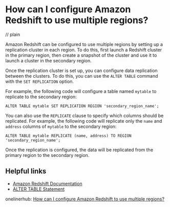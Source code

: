 # How can I configure Amazon Redshift to use multiple regions?
// plain

Amazon Redshift can be configured to use multiple regions by setting up a replication cluster in each region. To do this, first launch a Redshift cluster in the primary region, then create a snapshot of the cluster and use it to launch a cluster in the secondary region.

Once the replication cluster is set up, you can configure data replication between the clusters. To do this, you can use the `ALTER TABLE` command with the `SET REPLICATION` option.

For example, the following code will configure a table named `mytable` to replicate to the secondary region:
```
ALTER TABLE mytable SET REPLICATION REGION 'secondary_region_name';
```

You can also use the `REPLICATE` clause to specify which columns should be replicated. For example, the following code will replicate only the `name` and `address` columns of `mytable` to the secondary region:

```
ALTER TABLE mytable REPLICATE (name, address) TO REGION 'secondary_region_name';
```

Once the replication is configured, the data will be replicated from the primary region to the secondary region.

## Helpful links
* [Amazon Redshift Documentation](https://docs.aws.amazon.com/redshift/latest/dg/c_using_multiple_regions.html)
* [ALTER TABLE Statement](https://docs.aws.amazon.com/redshift/latest/dg/r_ALTER_TABLE_SET_REPLICATION.html)

onelinerhub: [How can I configure Amazon Redshift to use multiple regions?](https://onelinerhub.com/amazon-redshift/how-can-i-configure-amazon-redshift-to-use-multiple-regions)